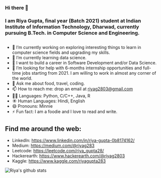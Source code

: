### Hi there 👋
### I am Riya Gupta, final year (Batch 2021) student at Indian Institute of Information Technology, Dharwad, currently pursuing B.Tech. in Computer Science and Engineering.

<!--
**riyag283/riyag283** is a ✨ _special_ ✨ repository because its `README.md` (this file) appears on your GitHub profile.
- 👯 I’m looking to collaborate on ...
-->
##
- 🔭 I’m currently working on exploring interesting things to learn in computer science fields and upgrading my skills.
- 🌱 I’m currently learning data science.
- 💼 I want to build a career in Software Development and/or Data Science. 
- 🤔 I’m looking for help with 6-months internship opportunities and full-time jobs starting from 2021. I am willing to work in almost any corner of the world.
- 💬 Ask me about food, travel, coding.
- 📫 How to reach me: drop an email at riyag2803@gmail.com
-	👩‍💻 Languages: Python, C/C++, Java, R
- ☀️ Human Languages: Hindi, English
- 😄 Pronouns: Minnie
- ⚡ Fun fact: I am a foodie and I love to read and write.


## Find me around the web:
- LinkedIn: https://www.linkedin.com/in/riya-gupta-0b8174162/
- Medium: https://medium.com/@riyag283
- Leetcode: https://leetcode.com/riya_gupta28/
- Hackerearth: https://www.hackerearth.com/@riyag2803
- Kaggle: https://www.kaggle.com/riyagupta283

![Riya's github stats](https://github-readme-stats.vercel.app/api?username=riyag283&show_icons=true&theme=cobalt)
